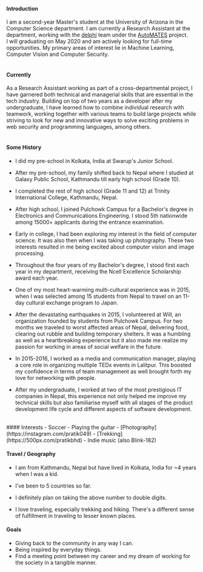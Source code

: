 
#### Introduction
I am a second-year Master's student at the University of Arizona in the Computer Science department. I am currently a Research Assistant at the department, working with the [delphi](https://github.com/ml4ai/delphi) team under the [AutoMATES](https://github.com/ml4ai/automates) project.
<br>
I will graduating on May 2020 and am actively looking for full-time opportunities. My primary areas of interest lie in Machine Learning, Computer Vision and Computer Security.
<br><br>
#### Currently
As a Research Assistant working as part of a cross-departmental project, I have garnered both technical and managerial skills that are essential in the tech industry. Building on top of two years as a developer after my undergraduate, I have learned how to combine individual research with teamwork, working together with various teams to build large projects while striving to look for new and innovative ways to solve exciting problems in web security and programming languages, among others.
<br><br>
#### Some History

- I did my pre-school in Kolkata, India at Swarup's Junior School.

- After my pre-school, my family shifted back to Nepal where I studied at Galaxy Public School, Kathmandu till early high school (Grade 10).

- I completed the rest of high school (Grade 11 and 12) at Trinity International College, Kathmandu, Nepal.

- After high school, I joined Pulchowk Campus for a Bachelor's degree in Electronics and Communications Engineering. I stood 5th nationwide among 15000+ applicants during the entrance examination.

- Early in college, I had been exploring my interest in the field of computer science. It was also then when I was taking up photography. These two interests resulted in me being excited about computer vision and image processing.

- Throughout the four years of my Bachelor's degree, I stood first each year in my department, receiving the Ncell Excellence Scholarship award each year.

- One of my most heart-warming multi-cultural experience was in 2015, when I was selected among 15 students from Nepal to travel on an 11-day cultural exchange program to Japan.

- After the devastating earthquakes in 2015, I volunteered at Will, an organization founded by students from Pulchowk Campus. For two months we traveled to worst affected areas of Nepal, delivering food, clearing out rubble and building temporary shelters. It was a humbling as well as a heartbreaking experience but it also made me realize my passion for working in areas of social welfare in the future.

- In 2015-2016, I worked as a media and communication manager, playing a core role in organizing multiple TEDx events in Lalitpur. This boosted my confidence in terms of team management as well brought forth my love for networking with people.

- After my undergraduate, I worked at two of the most prestigious IT companies in Nepal, this experience not only helped me improve my technical skills but also familiarise myself with all stages of the product development life cycle and different aspects of software development.
<br>
#### Interests
- Soccer
- Playing the guitar
- [Photography](https://instagram.com/pratik049)
- [Trekking](https://500px.com/pratikbhd)
- Indie music (also Blink-182)

#### Travel / Geography

- I am from Kathmandu, Nepal but have lived in Kolkata, India for \~4 years when I was a kid.

- I've been to 5 countries so far.

- I definitely plan on taking the above number to double digits.

- I love traveling, especially trekking and hiking. There's a different sense of fulfillment in traveling to lesser known places.

#### Goals
- Giving back to the community in any way I can.
- Being inspired by everyday things.
- Find a meeting point between my career and my dream of working for the society in a tangible manner.

